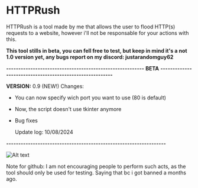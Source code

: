 # HTTPRush

HTTPRush is a tool made by me that allows the user to flood HTTP(s) requests to a website, however i'll not be responsable for your actions with this.

**This tool stills in beta, you can fell free to test, but keep in mind it's a not 1.0 version yet, any bugs report on my discord: justarandomguy62**

**---------------------------------------------------------**
**BETA** 
**---------------------------------------------------------**

**VERSION:** 0.9 (NEW!)
Changes:
- You can now specify wich port you want to use (80 is default)
- Now, the script doesn't use tkinter anymore
- Bug fixes

  Update log: 10/08/2024

**------------------------------------------------------------------**

![Alt text](https://github.com/JustARandomGuy7543/HTTPRush/blob/main/Captura%20de%20ecr%C3%A3%202024-08-10%20182502.png)



Note for github: I am not encouraging people to perform such acts, as the tool should only be used for testing.
Saying that bc i got banned a months ago.


